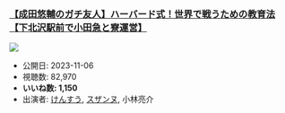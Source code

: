 ### [【成田悠輔のガチ友人】ハーバード式！世界で戦うための教育法【下北沢駅前で小田急と寮運営】](https://www.youtube.com/watch?v=9mJ_1UwSxDs)
[![](https://img.youtube.com/vi/9mJ_1UwSxDs/sddefault.jpg)](https://www.youtube.com/watch?v=9mJ_1UwSxDs)
-   公開日: 2023-11-06
-   視聴数: 82,970
-   **いいね数: 1,150**
-   出演者: [けんすう](/rehacq_fan/people/けんすう "wikilink"), [スザンヌ](/rehacq_fan/people/スザンヌ "wikilink"), 小林亮介
